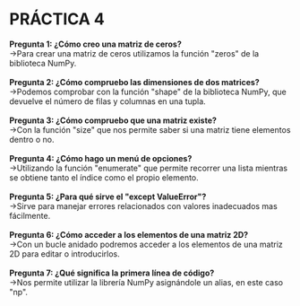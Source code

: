 # **PRÁCTICA 4**

**Pregunta 1: ¿Cómo creo una matriz de ceros?**<br>
->Para crear una matriz de ceros utilizamos la función "zeros" de la biblioteca NumPy.<br><br>
**Pregunta 2: ¿Cómo compruebo las dimensiones de dos matrices?**<br>
->Podemos comprobar con la función "shape" de la biblioteca NumPy, que devuelve el número de filas y columnas en una tupla.<br><br>
**Pregunta 3: ¿Cómo compruebo que una matriz existe?**<br>
->Con la función "size" que nos permite saber si una matriz tiene elementos dentro o no.<br><br>
**Pregunta 4: ¿Cómo hago un menú de opciones?**<br>
->Utilizando la función "enumerate" que permite recorrer una lista mientras se obtiene tanto el índice como el propio elemento.<br><br>
**Pregunta 5: ¿Para qué sirve el "except ValueError"?**<br>
->Sirve para manejar errores relacionados con valores inadecuados mas fácilmente.<br><br>
**Pregunta 6: ¿Cómo acceder a los elementos de una matriz 2D?**<br>
->Con un bucle anidado podremos acceder a los elementos de una matriz 2D para editar o introducirlos.<br><br>
**Pregunta 7: ¿Qué significa la primera línea de código?**<br>
->Nos permite utilizar la librería NumPy asignándole un alias, en este caso "np".<br><br>

